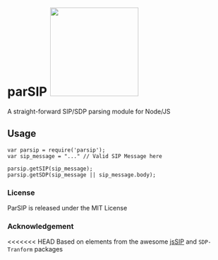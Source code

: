 
# parSIP <img src="https://user-images.githubusercontent.com/1423657/38137158-590eefbc-3423-11e8-96dd-487022b5618c.gif" width=200 />

A straight-forward SIP/SDP parsing module for Node/JS

## Usage
```
var parsip = require('parsip');
var sip_message = "..." // Valid SIP Message here

parsip.getSIP(sip_message);
parsip.getSDP(sip_message || sip_message.body);
```

### License
ParSIP is released under the MIT License

### Acknowledgement
<<<<<<< HEAD
Based on elements from the awesome [jsSIP](https://github.com/versatica/JsSIP) and `SDP-Tranform` packages
